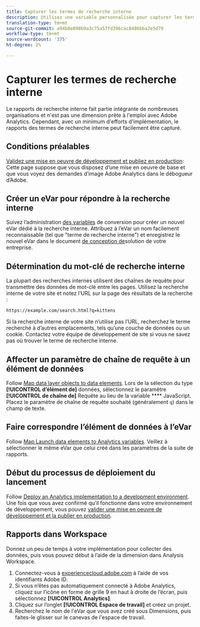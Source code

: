 ```yaml
---
title: Capturer les termes de recherche interne
description: Utilisez une variable personnalisée pour capturer les termes de recherche interne.
translation-type: tm+mt
source-git-commit: a94b8e090b9a3c75a57fd396cac8486bba2e5d79
workflow-type: tm+mt
source-wordcount: '375'
ht-degree: 2%

---
```



# Capturer les termes de recherche interne

Le rapports de recherche interne fait partie intégrante de nombreuses organisations et n&#39;est pas une dimension prête à l&#39;emploi avec Adobe Analytics. Cependant, avec un minimum d&#39;efforts d&#39;implémentation, le rapports des termes de recherche interne peut facilement être capturé.

## Conditions préalables

[Validez une mise en oeuvre de développement et publiez en production](../launch/validate-publish-prod.md): Cette page suppose que vous disposez d’une mise en oeuvre de base et que vous voyez des demandes d’image Adobe Analytics dans le débogueur d’Adobe.

## Créer un eVar pour répondre à la recherche interne

Suivez l’administration [des variables](/help/admin/admin/conversion-var-admin/conversion-var-admin.md) de conversion pour créer un nouvel eVar dédié à la recherche interne. Attribuez à l’eVar un nom facilement reconnaissable (tel que &quot;terme de recherche interne&quot;) et enregistrez le nouvel eVar dans le document [de conception de](../prepare/solution-design.md)solution de votre entreprise.

## Détermination du mot-clé de recherche interne

La plupart des recherches internes utilisent des chaînes de requête pour transmettre des données de mot-clé entre les pages. Utilisez la recherche interne de votre site et notez l’URL sur la page des résultats de la recherche :

`https://example.com/search.html?q=kittens`

Si la recherche interne de votre site n’utilise pas l’URL, recherchez le terme recherché à d’autres emplacements, tels qu’une couche de données ou un cookie. Contactez votre équipe de développement de site si vous ne savez pas où trouver le terme de recherche interne.

## Affecter un paramètre de chaîne de requête à un élément de données

Follow [Map data layer objects to data elements](../launch/layer-to-elements.md). Lors de la sélection du type **[!UICONTROL d’élément de]** données, sélectionnez le paramètre **[!UICONTROL de chaîne de]** Requête au lieu de la variable **** JavaScript. Placez le paramètre de chaîne de requête souhaité (généralement `q`) dans le champ de texte.

## Faire correspondre l’élément de données à l’eVar

Follow [Map Launch data elements to Analytics variables](../launch/elements-to-variable.md). Veillez à sélectionner le même eVar que celui créé dans les paramètres de la suite de rapports.

## Début du processus de déploiement du lancement

Follow [Deploy an Analytics implementation to a development environment](../launch/deploy-dev.md). Une fois que vous avez confirmé qu’il fonctionne dans votre environnement de développement, vous pouvez [valider une mise en oeuvre de développement et la publier en production](../launch/validate-publish-prod.md).

## Rapports dans Workspace

Donnez un peu de temps à votre implémentation pour collecter des données, puis vous pouvez début à l’aide de la dimension dans Analysis Workspace.

1. Connectez-vous à [experiencecloud.adobe.com](https://experiencecloud.adobe.com) à l’aide de vos identifiants Adobe ID.
2. Si vous n’êtes pas automatiquement connecté à Adobe Analytics, cliquez sur l’icône en forme de grille 9 en haut à droite de l’écran, puis sélectionnez **[!UICONTROL Analytics]**.
3. Cliquez sur l’onglet **[!UICONTROL Espace de travail]** et créez un projet.
4. Recherchez le nom de l&#39;eVar que vous avez créé sous Dimensions, puis faites-le glisser sur le canevas de l&#39;espace de travail.
